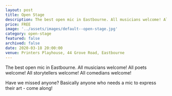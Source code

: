 ```yaml
---
layout: post
title: Open Stage
description: The best open mic in Eastbourne. All musicians welcome! All poets welcome! All storytellers welcome! All comedians welcome!
price: FREE
image: '../assets/images/default--open-stage.jpg'
category: open-stage
featured: false
archived: false
date: 2020-03-18 20:00:00
venue: Printers Playhouse, 44 Grove Road, Eastbourne
---
```


The best open mic in Eastbourne. All musicians welcome! All poets welcome! All storytellers welcome! All comedians welcome!

Have we missed anyone? Basically anyone who needs a mic to express their art - come along!